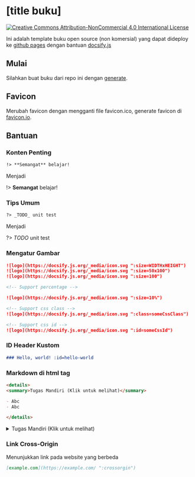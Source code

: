 # [title buku]

[![Creative Commons Attribution-NonCommercial 4.0 International License](https://i.creativecommons.org/l/by-nc/4.0/80x15.png)](http://creativecommons.org/licenses/by-nc/4.0/ ":crossorgin")

Ini adalah template buku open source (non komersial) yang dapat dideploy ke [github pages](https://pages.github.com/) dengan bantuan [docsify.js](https://docsify.js.org/)

## Mulai

Silahkan buat buku dari repo ini dengan [generate](https://github.com/hexatester/buku/generate).

## Favicon

Merubah favicon dengan mengganti file favicon.ico, generate favicon di [favicon.io](https://favicon.io/ ":crossorgin").

## Bantuan

### Konten Penting

```md
!> **Semangat** belajar!
```

Menjadi

!> **Semangat** belajar!

### Tips Umum

```md
?> _TODO_ unit test
```

Menjadi

?> _TODO_ unit test

### Mengatur Gambar

```md
![logo](https://docsify.js.org/_media/icon.svg ":size=WIDTHxHEIGHT")
![logo](https://docsify.js.org/_media/icon.svg ":size=50x100")
![logo](https://docsify.js.org/_media/icon.svg ":size=100")

<!-- Support percentage -->

![logo](https://docsify.js.org/_media/icon.svg ":size=10%")

<!-- Support css class -->
![logo](https://docsify.js.org/_media/icon.svg ":class=someCssClass")

<!-- Support css id -->
![logo](https://docsify.js.org/_media/icon.svg ":id=someCssId")
```

### ID Header Kustom

```md
### Hello, world! :id=hello-world
```

### Markdown di html tag

```md
<details>
<summary>Tugas Mandiri (Klik untuk melihat)</summary>

- Abc
- Abc

</details>
```

<details>
<summary>Tugas Mandiri (Klik untuk melihat)</summary>

- Abc
- Abc

</details>

### Link Cross-Origin

Menunjukkan link pada website yang berbeda

```md
[example.com](https://example.com/ ":crossorgin")
```
